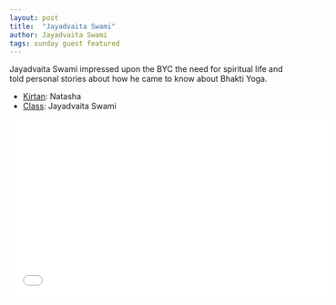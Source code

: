 ```yaml
---
layout: post
title:  "Jayadvaita Swami"
author: Jayadvaita Swami
tags: sunday guest featured
---
```


Jayadvaita Swami impressed upon the BYC the need for spiritual life and told personal stories about how he came to know about Bhakti Yoga.

- [Kirtan](https://s3.amazonaws.com/beginningbhakti/2014-1-12-Jayadvait-Swami/Natasha.Kirtan.mp3): Natasha
- [Class](https://s3.amazonaws.com/beginningbhakti/2014-1-12-Jayadvait-Swami/Jayadvaita.Swami.Class.mp3): Jayadvaita Swami
 
<iframe width="560" height="315" src="//www.youtube.com/embed/gXvFig2Vj1E" frameborder="0" allowfullscreen></iframe>
